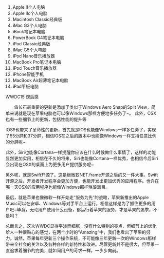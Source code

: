 1. Apple II个人电脑
1. Apple IIc个人电脑
1. Macintosh Classic经典版
1. iMac G3个人电脑
1. iBook笔记本电脑
1. PowerBook G4笔记本电脑
1. iPod Classic经典版
1. iMac G5个人电脑
1. iPod Nano音乐播放器
1. MacBook Pro笔记本电脑
1. iPod Touch音乐播放器
1. iPhone智能手机
1. MacBook Air超薄笔记本电脑
1. iPad平板电脑



WWDC15 观后感

　　酋长石最重要的更新是添加了类似于Windows Aero Snap的Split View，简单来说就是现在苹果电脑也可以像Windows那样方便地多任务了~。
此外，OSX也有一些细节上的更新，包括性能的提升等

IOS9也带来了革命性的更新，首先就是IOS也能像Windows一样多任务了，实现了55分屏和37分屏，相信IOS在之后的版本中也能像Windows一样支持任意比例的分屏呢~


此外，Siri也能像Cortana一样提醒你应该在什么时候做什么事情了，这样的功能显然更加实用，相信在不久的将来，Siri也能像Cortana一样优秀，也相信今后Siri会出现在OSX的桌面上为更多用户提供服务呢~


另外呢，就是Swift开源了。这是继微软NET.frame开源之后的又一件大事。Swift开源之后，开发者开发程序会更加方便，也能开发出更加优秀的应用程序。也许在哪一天OSX的应用程序也能像Windows那样琳琅满目。


最后，就是苹果也像微软一样开始走“服务为先”的战略，苹果新推出的Apple Music可以在安卓、Windows等对手平台上运行，相信这样是为了抓住更多的用户吧~毕竟，无论用户使用什么设备，都运行着苹果的服务，才是苹果的追求，不是吗？


总而言之，这次WWDC显得平淡而细腻，没有什么特别的亮点，但细节上的优化给人一种很贴心的感觉，在两个小时的“Amazing”中，我们也看出了苹果的努力。诚然，苹果每年更新三个操作系统，不可能像三年更新一次的Windows那样带来全社会的关注以及各种各样的新特性和改进。尽管更新并不是很大，但苹果一直追求着细节的完美，就如同用户的苛求一样，一步步向前。